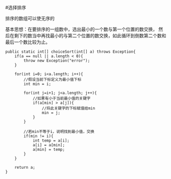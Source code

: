 ﻿#选择排序

排序的数组可以使无序的

基本思想：在要排序的一组数中，选出最小的一个数与第一个位置的数交换，
然后在剩下的数当中再找最小的与第二个位置的数交换，如此循环到倒数第二个数和最后一个数比较为止。


```
public static int[] choiceSort(int[] a) throws Exception{
	if(a == null || a.length < 0){
		throw new Exception("error");
	}
	
	for(int i=0; i<a.length; i++){
		//假设当前下标定义为最小值下标
		int min = i;
		
		for(int j=i+1; j<a.length; j++){
			//如果有小于当前最小值的关键字
			if(a[min] > a[j]){
				//将此关键字的下标赋值给min
				min = j;
			}
		}
		
		//若min不等于i，说明找到最小值，交换
		if(min != i){
			int temp = a[i];
			a[i] = a[min];
			a[min] = temp;
		}
	}
	
	return a;
}
```